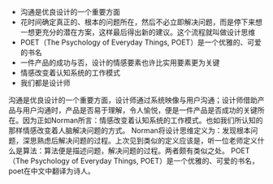 - 沟通是优良设计的一个重要方面
- 花时间确定真正的、根本的问题所在，然后不必立即解决问题，而是停下来想一想更充分的潜在方案，这样最后得出新的建议。这个流程就叫做设计思维
- POET（The Psychology of Everyday Things, POET）是一个优雅的、可爱的书名
- 一件产品的成功与否，设计的情感要素也许比实用要素更为关键
- 情感改变着认知系统的工作模式
- 我们都是设计师

沟通是优良设计的一个重要方面，设计师通过系统映像与用户沟通；设计师借助产品与用户沟通时，产品是否易于理解，令人愉悦，便是一件产品是否成功的关键所在。因为正如Norman所言：情感改变着认知系统的工作模式。也如我们所认知的那样情感改变着人脑解决问题的方式。
Norman将设计思维定义为：发现根本问题，深思熟虑后解决问题的过程。上次见到类似的定义应该是，听一位老师定义什么是算法：算法便是描述问题，解决问题的过程。两者颇有类似之处。
POET（The Psychology of Everyday Things, POET）是一个优雅的、可爱的书名，poet在中文中翻译为诗人。